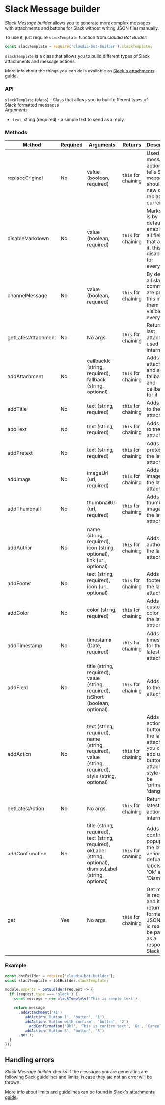# Slack Message builder

_Slack Message builder_ allows you to generate more complex messages with attachments and buttons for Slack without writing JSON files manually.

To use it, just require `slackTemplate` function from _Claudia Bot Builder_:

```js
const slackTemplate = require('claudia-bot-builder').slackTemplate;
```

`slackTemplate` is a class that allows you to build different types of Slack attachments and message actions.

More info about the things you can do is available on [Slack's attachments guide](https://api.slack.com/docs/message-attachments).

### API

`slackTemplate` (class) - Class that allows you to build different types of Slack formatted messages  
_Arguments_:

- `text`, string (required) - a simple text to send as a reply.

### Methods

| Method    | Required | Arguments   | Returns             | Description |
|-----------|----------|-------------|---------------------|-------------|
| replaceOriginal | No | value (boolean, required) | `this` for chaining | Used for message actions, tells Slack if message should be a new one or replace the current one |
| disableMarkdown | No | value (boolean, required) | `this` for chaining | Markdown is by default enabled for all fields that allows it, this disables it for everything |
| channelMessage | No | value (boolean, required) | `this` for chaining | By default all slash commands are private, this makes them visible for everyone |
| getLatestAttachment | No | No args. | `this` for chaining | Returns the last attachment, used internally |
| addAttachment | No | callbackId (string, required), fallback (string, optional) | `this` for chaining | Adds an attachment and sets a fallback and callback_id for it |
| addTitle | No | text (string, required) | `this` for chaining | Adds a title to the latest attachment |
| addText | No | text (string, required) | `this` for chaining | Adds a text to the latest attachment |
| addPretext | No | text (string, required) | `this` for chaining | Adds a pretext to the latest attachment |
| addImage | No | imageUrl (url, required) | `this` for chaining | Adds an image to the latest attachment |
| addThumbnail | No | thumbnailUrl (url, required) | `this` for chaining | Adds a thumbnail image to the latest attachment |
| addAuthor | No | name (string, required), icon (string, optional), link (url, optional) | `this` for chaining | Adds an author for the latest attachment |
| addFooter | No | text (string, required), icon (url, optional) | `this` for chaining | Adds an footer to the latest attachment |
| addColor | No | color (string, required) | `this` for chaining | Adds a custom color for the latest attachment |
| addTimestamp | No | timestamp (Date, required) | `this` for chaining | Adds a timestamp for the latest attachment |
| addField | No | title (string, required), value (string, required), isShort (boolean, optional) | `this` for chaining | Adds a field to the latest attachment |
| addAction | No | text (string, required), name (string, required), value (string, required), style (string, optional) | `this` for chaining | Adds an action button to the latest attachment, you can add up to 5 buttons per attachment, style can be 'primary' or 'danger' |
| getLatestAction | No | No args. | `this` for chaining | Returns the latest action, for internal use |
| addConfirmation | No | title (string, required), text (string, required), okLabel (string, optional), dismissLabel (string, optional) | `this` for chaining | Adds a confimation popup for the latest action, defualt labels are 'Ok' and 'Dismiss' |
| get | Yes | No args. | `this` for chaining | Get method is required and it returns a formatted JSON that is ready to be passed as a response to Slack |

### Example

```js
const botBuilder = require('claudia-bot-builder');
const slackTemplate = botBuilder.slackTemplate;

module.exports = botBuilder(request => {
  if (request.type === 'slack') {
    const message = new slackTemplate('This is sample text');
    
    return message
      .addAttachment('A1')
        .addAction('Button 1', 'button', '1')
        .addAction('Button with confirm', 'button', '2')
          .addConfirmation('Ok?', 'This is confirm text', 'Ok', 'Cancel')
        .addAction('Button 3', 'button', '3')
      .get();
  }
});
```

## Handling errors

_Slack Message builder_ checks if the messages you are generating are following Slack guidelines and limits, in case they are not an error will be thrown.

More info about limits and guidelines can be found in [Slack's attachments guide](https://api.slack.com/docs/message-attachments).
